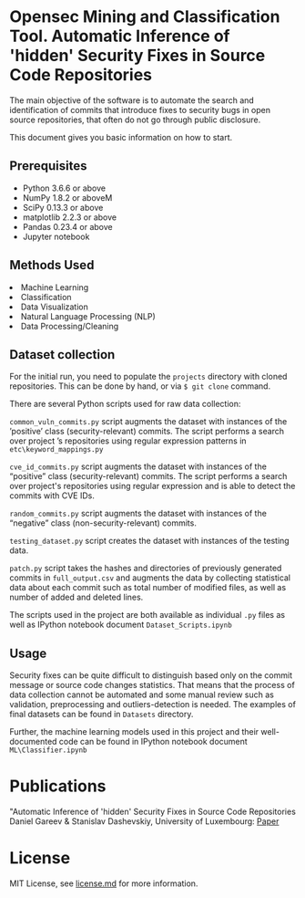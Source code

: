 # Opensec Mining and Classification Tool. Automatic Inference of 'hidden' Security Fixes in Source Code Repositories

The main objective of the software is to automate the search and identification of  commits that introduce fixes to security bugs in open source repositories, that often do not go through public disclosure.

This document gives you basic information on how to start.

## Prerequisites
<ul>
<li>Python 3.6.6 or above
<li>NumPy 1.8.2 or aboveM
<li>SciPy 0.13.3 or above
<li>matplotlib 2.2.3 or above
<li>Pandas 0.23.4 or above
<li>Jupyter notebook
</ul>

## Methods Used
</ul>
<li>Machine Learning
<li>Classification
<li>Data Visualization
<li>Natural Language Processing (NLP)
<li>Data Processing/Cleaning
</ul>


## Dataset collection

For the initial run, you need to populate the `projects` directory with cloned repositories. This can be done by hand, or via `$ git clone` command.

There are several Python scripts used for raw data collection:

`common_vuln_commits.py` script augments the dataset with instances of
the ’positive’ class (security-relevant) commits. The script performs a search over project ’s repositories using regular expression patterns in `etc\keyword_mappings.py`


`cve_id_commits.py` script augments the dataset with instances of the “positive” class (security-relevant) commits. The script performs a search  over project's repositories using regular expression and is able to detect the commits with CVE IDs.

`random_commits.py` script augments the dataset with instances of the “negative” class (non-security-relevant) commits.

`testing_dataset.py` script creates the dataset with instances of the testing data.

`patch.py` script takes the hashes and directories of previously generated commits in `full_output.csv` and augments the data by collecting statistical data about each commit such as total number of modified files, as well as number of added and deleted lines.

The scripts used in the project are both available as individual `.py` files as well as  IPython notebook document `Dataset_Scripts.ipynb`

## Usage


Security fixes can be quite difficult to distinguish based only on the commit message or source code changes statistics. That means that the process of data collection cannot be automated and some manual review such as validation, preprocessing and outliers-detection is needed. The examples of final datasets can be found in `Datasets` directory.

Further, the machine learning models used in this project and their well-documented code can be found in IPython notebook document `ML\Classifier.ipynb`

# Publications

"Automatic Inference of 'hidden' Security Fixes in Source Code Repositories Daniel Gareev & Stanislav Dashevskiy, University of Luxembourg: [Paper](https://github.com/lowlypalace/opensec/raw/master/Automatic%20Inference%20of%20'hidden'%20Security%20Fixes%20in%20Source%20Code%20Repositories.pdf)

# License
MIT License, see [license.md](https://github.com/lowlypalace/opensec/blob/master/license.md) for more information.
